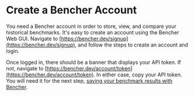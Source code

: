 # Create a Bencher Account

You need a Bencher account in order to store, view, and compare your historical benchmarks.
It's easy to create an account using the Bencher Web GUI. Navigate to [https://bencher.dev/signup](https://bencher.dev/signup), and follow the steps to create an account and login.

Once logged in, there should be a banner that displays your API token. If not, navigate to [https://bencher.dev/account/token](https://bencher.dev/account/token). In either case, copy your API token. You will need it for the next step, [saving your benchmark results with Bencher](./05_save_your_results.md).
